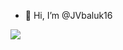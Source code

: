 - 👋 Hi, I’m @JVbaluk16


<!---
JVbaluk16/JVbaluk16 is a ✨ special ✨ repository because its `README.md` (this file) appears on your GitHub profile.
You can click the Preview link to take a look at your changes.
--->


![](https://media.tenor.com/UAhysmL-fZ4AAAAd/zoro-enma.gif)

